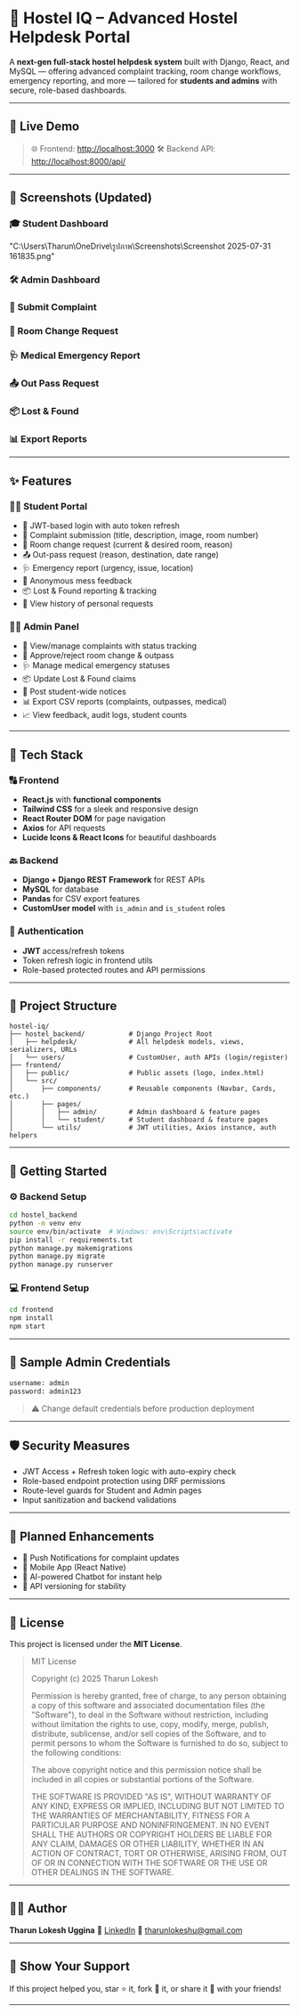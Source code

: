 # 🏨 Hostel IQ – Advanced Hostel Helpdesk Portal

A **next-gen full-stack hostel helpdesk system** built with Django, React, and MySQL — offering advanced complaint tracking, room change workflows, emergency reporting, and more — tailored for **students and admins** with secure, role-based dashboards.

---

## 🔗 Live Demo

> 🌐 Frontend: [http://localhost:3000](http://localhost:3000)
> 🛠️ Backend API: [http://localhost:8000/api/](http://localhost:8000/api/)

---

## 📸 Screenshots (Updated)

### 🎓 Student Dashboard
"C:\Users\Tharun\OneDrive\รูปภาพ\Screenshots\Screenshot 2025-07-31 161835.png"
### 🛠️ Admin Dashboard

### 📝 Submit Complaint

### 🚪 Room Change Request

### 🩺 Medical Emergency Report

### 📤 Out Pass Request

### 📦 Lost & Found

### 📊 Export Reports

---

## ✨ Features

### 👨‍🎓 Student Portal

* 🔐 JWT-based login with auto token refresh
* 📝 Complaint submission (title, description, image, room number)
* 🚪 Room change request (current & desired room, reason)
* 📤 Out-pass request (reason, destination, date range)
* 🩺 Emergency report (urgency, issue, location)
* 🍛 Anonymous mess feedback
* 📦 Lost & Found reporting & tracking
* 🧾 View history of personal requests

### 🧑‍💼 Admin Panel

* 🧾 View/manage complaints with status tracking
* 🚪 Approve/reject room change & outpass
* 🩺 Manage medical emergency statuses
* 📦 Update Lost & Found claims
* 📢 Post student-wide notices
* 📊 Export CSV reports (complaints, outpasses, medical)
* 📈 View feedback, audit logs, student counts

---

## 🧰 Tech Stack

### 🔠 Frontend

* **React.js** with **functional components**
* **Tailwind CSS** for a sleek and responsive design
* **React Router DOM** for page navigation
* **Axios** for API requests
* **Lucide Icons & React Icons** for beautiful dashboards

### 🔙 Backend

* **Django + Django REST Framework** for REST APIs
* **MySQL** for database
* **Pandas** for CSV export features
* **CustomUser model** with `is_admin` and `is_student` roles

### 🔐 Authentication

* **JWT** access/refresh tokens
* Token refresh logic in frontend utils
* Role-based protected routes and API permissions

---

## 📁 Project Structure

```
hostel-iq/
├── hostel_backend/           # Django Project Root
│   ├── helpdesk/             # All helpdesk models, views, serializers, URLs
│   └── users/                # CustomUser, auth APIs (login/register)
├── frontend/
│   ├── public/               # Public assets (logo, index.html)
│   └── src/
│       ├── components/       # Reusable components (Navbar, Cards, etc.)
│       ├── pages/
│       │   ├── admin/        # Admin dashboard & feature pages
│       │   └── student/      # Student dashboard & feature pages
│       └── utils/            # JWT utilities, Axios instance, auth helpers
```

---

## 🚀 Getting Started

### ⚙️ Backend Setup

```bash
cd hostel_backend
python -m venv env
source env/bin/activate  # Windows: env\Scripts\activate
pip install -r requirements.txt
python manage.py makemigrations
python manage.py migrate
python manage.py runserver
```

### 💻 Frontend Setup

```bash
cd frontend
npm install
npm start
```

---

## 🔐 Sample Admin Credentials

```txt
username: admin
password: admin123
```

> ⚠️ Change default credentials before production deployment

---

## 🛡️ Security Measures

* JWT Access + Refresh token logic with auto-expiry check
* Role-based endpoint protection using DRF permissions
* Route-level guards for Student and Admin pages
* Input sanitization and backend validations

---

## 🔮 Planned Enhancements

* 🔔 Push Notifications for complaint updates
* 📱 Mobile App (React Native)
* 🤖 AI-powered Chatbot for instant help
* 🔁 API versioning for stability

---

## 📃 License

This project is licensed under the **MIT License**.

> MIT License
>
> Copyright (c) 2025 Tharun Lokesh
>
> Permission is hereby granted, free of charge, to any person obtaining a copy
> of this software and associated documentation files (the "Software"), to deal
> in the Software without restriction, including without limitation the rights
> to use, copy, modify, merge, publish, distribute, sublicense, and/or sell
> copies of the Software, and to permit persons to whom the Software is
> furnished to do so, subject to the following conditions:
>
> The above copyright notice and this permission notice shall be included in all
> copies or substantial portions of the Software.
>
> THE SOFTWARE IS PROVIDED "AS IS", WITHOUT WARRANTY OF ANY KIND, EXPRESS OR
> IMPLIED, INCLUDING BUT NOT LIMITED TO THE WARRANTIES OF MERCHANTABILITY,
> FITNESS FOR A PARTICULAR PURPOSE AND NONINFRINGEMENT. IN NO EVENT SHALL THE
> AUTHORS OR COPYRIGHT HOLDERS BE LIABLE FOR ANY CLAIM, DAMAGES OR OTHER
> LIABILITY, WHETHER IN AN ACTION OF CONTRACT, TORT OR OTHERWISE, ARISING FROM,
> OUT OF OR IN CONNECTION WITH THE SOFTWARE OR THE USE OR OTHER DEALINGS IN THE
> SOFTWARE.

---

## 👨‍💻 Author

**Tharun Lokesh Uggina**
🔗 [LinkedIn](https://www.linkedin.com/in/tharun-lokesh-uggina)
📧 [tharunlokeshu@gmail.com](mailto:tharunlokeshu@gmail.com)

---

## 🌟 Show Your Support

If this project helped you, star ⭐ it, fork 🍴 it, or share it 💬 with your friends!

---
